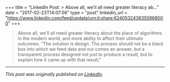 +++
title = "LinkedIn Post: > Above all, we'll all need greater literacy ab..."
date = "2017-02-23T14:07:56"
type = "post"
linkedin_url = "https://www.linkedin.com/feed/update/urn:li:share:6240532438355968000"
+++

> Above all, we'll all need greater literacy about the place of algorithms in the modern world, and more ability to affect their ultimate outcomes. "The solution is design. The process should not be a black box into which we feed data and out comes an answer, but a transparent process designed not just to produce a result, but to explain how it came up with that result,"

---

*This post was originally published on [LinkedIn](https://www.linkedin.com/in/adrianmoreno/recent-activity/all/).*